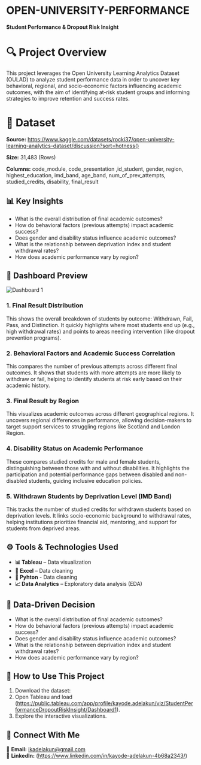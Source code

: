 # OPEN-UNIVERSITY-PERFORMANCE #
**Student Performance &amp; Dropout Risk Insight** 

# 🔍 Project Overview
This project leverages the Open University Learning Analytics Dataset (OULAD) to analyze student performance data in order to uncover key behavioral, regional, and socio-economic factors influencing academic outcomes, with the aim of identifying at-risk student groups and informing strategies to improve retention and success rates. 

# 📂 Dataset
**Source:** https://www.kaggle.com/datasets/rocki37/open-university-learning-analytics-dataset/discussion?sort=hotness()

**Size:** 31,483 (Rows)

**Columns:** code_module, code_presentation	,id_student,	gender, region, highest_education, imd_band, age_band, num_of_prev_attempts, studied_credits, disability, final_result


## **📊 Key Insights**
- What is the overall distribution of final academic outcomes?
- How do behavioral factors (previous attempts) impact academic success?
- Does gender and disability status influence academic outcomes?
- What is the relationship between deprivation index and student withdrawal rates?
- How does academic performance vary by region?

## **📸 Dashboard Preview**
![Dashboard 1](https://github.com/user-attachments/assets/b6d81179-6d78-4d05-9a93-cf835a9d68f7)

### **1.  Final Result Distribution**
This shows the overall breakdown of students by outcome: Withdrawn, Fail, Pass, and Distinction.
It quickly highlights where most students end up (e.g., high withdrawal rates) and points to areas needing intervention (like dropout prevention programs).
### 2. **Behavioral Factors and Academic Success Correlation**
This compares the number of previous attempts across different final outcomes.
It shows that students with more attempts are more likely to withdraw or fail, helping to identify students at risk early based on their academic history.
### 3. **Final Result by Region**
This visualizes academic outcomes across different geographical regions.
It uncovers regional differences in performance, allowing decision-makers to target support services to struggling regions like Scotland and London Region.
### 4. **Disability Status on Academic Performance**
These compares studied credits for male and female students, distinguishing between those with and without disabilities.
It highlights the participation and potential performance gaps between disabled and non-disabled students, guiding inclusive education policies.
### 5. **Withdrawn Students by Deprivation Level (IMD Band)**
This tracks the number of studied credits for withdrawn students based on deprivation levels.
It links socio-economic background to withdrawal rates, helping institutions prioritize financial aid, mentoring, and support for students from deprived areas.
## **⚙️ Tools & Technologies Used**
- **📊 Tableau** – Data visualization  
- **📝 Excel** – Data cleaning
- **🐍 Pyhton** - Data cleaning
- **📈 Data Analytics** – Exploratory data analysis  (EDA)
## **📢 Data-Driven Decision**
- What is the overall distribution of final academic outcomes?
- How do behavioral factors (previous attempts) impact academic success?
- Does gender and disability status influence academic outcomes?
- What is the relationship between deprivation index and student withdrawal rates?
- How does academic performance vary by region?

## **📂 How to Use This Project**
1. Download the dataset: 
2. Open Tableau and load (https://public.tableau.com/app/profile/kayode.adelakun/viz/StudentPerformanceDropoutRiskInsight/Dashboard1). 
3. Explore the interactive visualizations.

## **📩 Connect With Me**
📧 **Email:** ikadelakun@gmail.com  
🔗 **LinkedIn:** (https://www.linkedin.com/in/kayode-adelakun-4b68a2343/)
